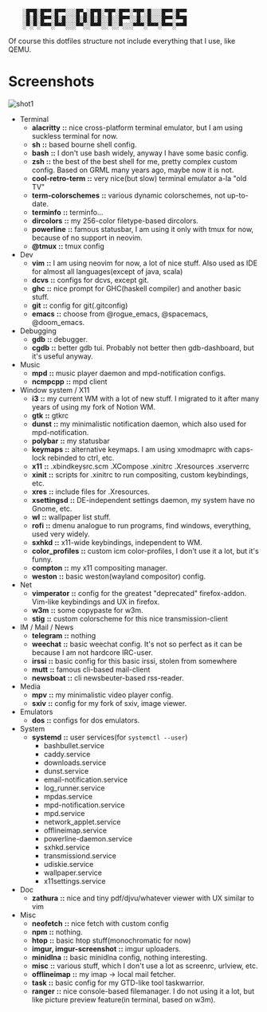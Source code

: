```
    ░█▀█░█▀▀░█▀▀░░░█▀▄░█▀█░▀█▀░█▀▀░▀█▀░█░░░█▀▀░█▀▀
    ░█░█░█▀▀░█░█░░░█░█░█░█░░█░░█▀▀░░█░░█░░░█▀▀░▀▀█
    ░▀░▀░▀▀▀░▀▀▀░░░▀▀░░▀▀▀░░▀░░▀░░░▀▀▀░▀▀▀░▀▀▀░▀▀▀
```

Of course this dotfiles structure not include everything that I use, like QEMU.

# Screenshots

![shot1](https://i.imgur.com/1cox0ps.png)

+ Terminal
    + **alacritty**               **::** nice cross-platform terminal emulator, but I am using suckless
    terminal for now.
    + **sh**                      **::** based bourne shell config.
    + **bash**                    **::** I don't use bash widely, anyway I have some basic config.
    + **zsh**                     **::** the best of the best shell for me, pretty complex custom config. Based on GRML many years ago, maybe now it is not.
    + **cool-retro-term**         **::** very nice(but slow) terminal emulator a-la "old TV"
    + **term-colorschemes**       **::** various dynamic colorschemes, not up-to-date.
    + **terminfo**                **::** terminfo...
    + **dircolors**               **::** my 256-color filetype-based dircolors.
    + **powerline**               **::** famous statusbar, I am using it only with tmux for now, because of no support in neovim.
    + **@tmux**                   **::** tmux config
+ Dev
    + **vim**                     **::** I am using neovim for now, a lot of nice stuff. Also used as IDE for almost all languages(except of java, scala)
    + **dcvs**                    **::** configs for dcvs, except git.
    + **ghc**                     **::** nice prompt for GHC(haskell compiler) and another basic stuff.
    + **git**                     **::** config for git(.gitconfig)
    + **emacs**                   **::** choose from @rogue_emacs, @spacemacs, @doom_emacs.
+ Debugging
    + **gdb**                     **::** debugger.
    + **cgdb**                    **::** better gdb tui. Probably not better then gdb-dashboard, but it's useful anyway.
+ Music
    + **mpd**                     **::** music player daemon and mpd-notification configs.
    + **ncmpcpp**                 **::** mpd client
+ Window system / X11
    + **i3**                      **::** my current WM with a lot of new stuff. I migrated to it after many years of using my fork of Notion WM.
    + **gtk**                     **::** gtkrc
    + **dunst**                   **::** my minimalistic notification daemon, which also used for mpd-notification.
    + **polybar**                 **::** my statusbar
    + **keymaps**                 **::** alternative keymaps. I am using xmodmaprc with caps-lock rebinded to ctrl, etc.
    + **x11**                     **::** .xbindkeysrc.scm  .XCompose  .xinitrc  .Xresources  .xserverrc
    + **xinit**                   **::** scripts for .xinitrc to run compositing, custom keybindings, etc.
    + **xres**                    **::** include files for .Xresources.
    + **xsettingsd**              **::** DE-independent settings daemon, my system have no Gnome, etc.
    + **wl**                      **::** wallpaper list stuff.
    + **rofi**                    **::** dmenu analogue to run programs, find windows, everything, used very widely.
    + **sxhkd**                   **::** x11-wide keybindings, independent to WM.
    + **color_profiles**          **::** custom icm color-profiles, I don't use it a lot, but it's funny.
    + **compton**                 **::** my x11 compositing manager.
    + **weston**                  **::** basic weston(wayland compositor) config.
+ Net
    + **vimperator**              **::** config for the greatest "deprecated" firefox-addon. Vim-like keybindings and UX in firefox.
    + **w3m**                     **::** some copypaste for w3m.
    + **stig**                    **::** custom colorscheme for this nice transmission-client
+ IM / Mail / News
    + **telegram**                **::** nothing
    + **weechat**                 **::** basic weechat config. It's not so perfect as it can be because I am not hardcore IRC-user.
    + **irssi**                   **::** basic config for this basic irssi, stolen from somewhere
    + **mutt**                    **::** famous cli-based mail-client
    + **newsboat**                **::** cli newsbeuter-based rss-reader.
+ Media
    + **mpv**                     **::** my minimalistic video player config.
    + **sxiv**                    **::** config for my fork of sxiv, image viewer.
+ Emulators
    + **dos**                     **::** configs for dos emulators.
+ System
    + **systemd**                 **::** user services(for `systemctl --user`)
        + bashbullet.service
        + caddy.service
        + downloads.service
        + dunst.service
        + email-notification.service
        + log_runner.service
        + mpdas.service
        + mpd-notification.service
        + mpd.service
        + network_applet.service
        + offlineimap.service
        + powerline-daemon.service
        + sxhkd.service
        + transmissiond.service
        + udiskie.service
        + wallpaper.service
        + x11settings.service
+ Doc
    + **zathura**                 **::** nice and tiny pdf/djvu/whatever viewer with UX similar to vim
+ Misc
    + **neofetch**                **::** nice fetch with custom config
    + **npm**                     **::** nothing.
    + **htop**                    **::** basic htop stuff(monochromatic for now)
    + **imgur, imgur-screenshot** **::** imgur uploaders.
    + **minidlna**                **::** basic minidlna config, nothing interesting.
    + **misc**                    **::** various stuff, which I don't use a lot as screenrc, urlview, etc.
    + **offlineimap**             **::** my imap -> local mail fetcher.
    + **task**                    **::** basic config for my GTD-like tool taskwarrior.
    + **ranger**                  **::** nice console-based filemanager. I do not using it a lot, but like picture preview feature(in terminal, based on w3m).
